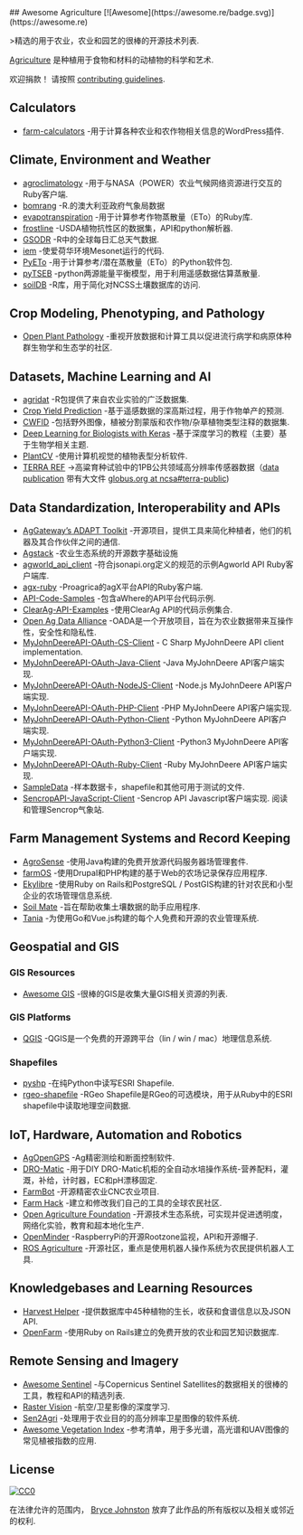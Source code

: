 <div class="github-widget" data-repo="brycejohnston/awesome-agriculture"></div>
<script async src="https://pagead2.googlesyndication.com/pagead/js/adsbygoogle.js"></script><ins class="adsbygoogle" style="display:block" data-ad-client="ca-pub-6890694312814945" data-ad-slot="5473692530" data-ad-format="auto"  data-full-width-responsive="true"></ins><script>(adsbygoogle = window.adsbygoogle || []).push({});</script>
## Awesome Agriculture [![Awesome](https://awesome.re/badge.svg)](https://awesome.re)

&gt;精选的用于农业，农业和园艺的很棒的开源技术列表.

[Agriculture](https://en.wikipedia.org/wiki/Agriculture) 是种植用于食物和材料的动植物的科学和艺术.

欢迎捐款！ 请按照 [contributing guidelines](https://github.com/beaorn/awesome-agriculture/blob/master/contributing.md).



## Calculators

- [farm-calculators](https://github.com/brycejohnston/farm-calculators) -用于计算各种农业和农作物相关信息的WordPress插件.

## Climate, Environment and Weather

- [agroclimatology](https://github.com/brycejohnston/agroclimatology) -用于与NASA（POWER）农业气候网络资源进行交互的Ruby客户端.
- [bomrang](https://github.com/ropensci/bomrang) -R.的澳大利亚政府气象局数据
- [evapotranspiration](https://github.com/brycejohnston/evapotranspiration) -用于计算参考作物蒸散量（ETo）的Ruby库.
- [frostline](https://github.com/waldoj/frostline) -USDA植物抗性区的数据集，API和python解析器.
- [GSODR](https://github.com/ropensci/GSODR) -R中的全球每日汇总天气数据.
- [iem](https://github.com/akrherz/iem) -使爱荷华环境Mesonet运行的代码.
- [PyETo](https://github.com/woodcrafty/PyETo) -用于计算参考/潜在蒸散量（ETo）的Python软件包.
- [pyTSEB](https://github.com/hectornieto/pyTSEB) -python两源能量平衡模型，用于利用遥感数据估算蒸散量.
- [soilDB](https://github.com/ncss-tech/soilDB) -R库，用于简化对NCSS土壤数据库的访问.

## Crop Modeling, Phenotyping, and Pathology

- [Open Plant Pathology](https://www.openplantpathology.org/) -重视开放数据和计算工具以促进流行病学和病原体种群生物学和生态学的社区.

## Datasets, Machine Learning and AI

- [agridat](https://github.com/kwstat/agridat) -R包提供了来自农业实验的广泛数据集.
- [Crop Yield Prediction](https://github.com/JiaxuanYou/crop_yield_prediction) -基于遥感数据的深高斯过程，用于作物单产的预测.
- [CWFID](https://github.com/cwfid/dataset) -包括野外图像，植被分割蒙版和农作物/杂草植物类型注释的数据集.
- [Deep Learning for Biologists with Keras](https://github.com/totti0223/deep_learning_for_biologists_with_keras) -基于深度学习的教程（主要）基于生物学相关主题.
- [PlantCV](https://github.com/danforthcenter/plantcv) -使用计算机视觉的植物表型分析软件.
- [TERRA REF](https://terraref.org) -&gt;高粱育种试验中的1PB公共领域高分辨率传感器数据（[data publication](https://doi.org/10.5061/dryad.4b8gtht99) 带有大文件 [globus.org at ncsa#terra-public](https://app.globus.org/file-manager?origin_id=e8feaff4-96cd-11ea-bf90-0e6cccbb0103&origin_path=%2F))

## Data Standardization, Interoperability and APIs

- [AgGateway’s ADAPT Toolkit](https://adaptframework.org) -开源项目，提供工具来简化种植者，他们的机器及其合作伙伴之间的通信.
- [Agstack](https://agstack.org) -农业生态系统的开源数字基础设施
- [agworld_api_client](https://github.com/agworld/agworld_api_client) -符合jsonapi.org定义的规范的示例Agworld API Ruby客户端库.
- [agx-ruby](https://github.com/brycejohnston/agx-ruby) -Proagrica的agX平台API的Ruby客户端.
- [API-Code-Samples](https://github.com/aWhereAPI/API-Code-Samples) -包含aWhere的API平台代码示例.
- [ClearAg-API-Examples](https://github.com/IterisClearAg/ClearAg-API-Examples) -使用ClearAg API的代码示例集合.
- [Open Ag Data Alliance](https://github.com/oada) -OADA是一个开放项目，旨在为农业数据带来互操作性，安全性和隐私性.
- [MyJohnDeereAPI-OAuth-CS-Client](https://github.com/JohnDeere/MyJohnDeereAPI-OAuth-CS-Client) - C Sharp MyJohnDeere API client implementation.
- [MyJohnDeereAPI-OAuth-Java-Client](https://github.com/JohnDeere/MyJohnDeereAPI-OAuth-Java-Client) -Java MyJohnDeere API客户端实现.
- [MyJohnDeereAPI-OAuth-NodeJS-Client](https://github.com/JohnDeere/MyJohnDeereAPI-OAuth-NodeJS-Client) -Node.js MyJohnDeere API客户端实现.
- [MyJohnDeereAPI-OAuth-PHP-Client](https://github.com/JohnDeere/MyJohnDeereAPI-OAuth-PHP-Client) -PHP MyJohnDeere API客户端实现.
- [MyJohnDeereAPI-OAuth-Python-Client](https://github.com/JohnDeere/MyJohnDeereAPI-OAuth-Python-Client) -Python MyJohnDeere API客户端实现.
- [MyJohnDeereAPI-OAuth-Python3-Client](https://github.com/JohnDeere/MyJohnDeereAPI-OAuth-Python3-Client) -Python3 MyJohnDeere API客户端实现.
- [MyJohnDeereAPI-OAuth-Ruby-Client](https://github.com/JohnDeere/MyJohnDeereAPI-OAuth-Ruby-Client) -Ruby MyJohnDeere API客户端实现.
- [SampleData](https://github.com/JohnDeere/SampleData) -样本数据卡，shapefile和其他可用于测试的文件.
- [SencropAPI-JavaScript-Client](https://github.com/sencrop/sencrop-js-api-client)  -Sencrop API Javascript客户端实现. 阅读和管理Sencrop气象站.

## Farm Management Systems and Record Keeping

- [AgroSense](https://bitbucket.org/corizon/agrosense) -使用Java构建的免费开放源代码服务器场管理套件.
- [farmOS](https://github.com/farmOS/farmOS) -使用Drupal和PHP构建的基于Web的农场记录保存应用程序.
- [Ekylibre](https://github.com/ekylibre/ekylibre) -使用Ruby on Rails和PostgreSQL / PostGIS构建的针对农民和小型企业的农场管理信息系统.
- [Soil Mate](https://github.com/Open-Source-Agriculture/soil_mate) -旨在帮助收集土壤数据的助手应用程序.
- [Tania](https://github.com/Tanibox/tania-core) -为使用Go和Vue.js构建的每个人免费和开源的农业管理系统.

## Geospatial and GIS

### GIS Resources

- [Awesome GIS](https://github.com/sshuair/awesome-gis) -很棒的GIS是收集大量GIS相关资源的列表.

### GIS Platforms

- [QGIS](https://qgis.org) -QGIS是一个免费的开源跨平台（lin / win / mac）地理信息系统.

### Shapefiles

- [pyshp](https://github.com/GeospatialPython/pyshp) -在纯Python中读写ESRI Shapefile.
- [rgeo-shapefile](https://github.com/rgeo/rgeo-shapefile) -RGeo Shapefile是RGeo的可选模块，用于从Ruby中的ESRI shapefile中读取地理空间数据.

## IoT, Hardware, Automation and Robotics

- [AgOpenGPS](https://github.com/farmerbriantee/AgOpenGPS) -Ag精密测绘和断面控制软件.
- [DRO-Matic](https://github.com/drolsen/DRO-Matic) -用于DIY DRO-Matic机柜的全自动水培操作系统-营养配料，灌溉，补给，计时器，EC和pH漂移固定.
- [FarmBot](https://github.com/farmbot) -开源精密农业CNC农业项目.
- [Farm Hack](https://farmhack.org/tools) -建立和修改我们自己的工具的全球农民社区.
- [Open Agriculture Foundation](https://github.com/OpenAgricultureFoundation) -开源技术生态系统，可实现并促进透明度，网络化实验，教育和超本地化生产.
- [OpenMinder](https://github.com/autogrow/openminder) -RaspberryPi的开源Rootzone监视，API和开源帽子.
- [ROS Agriculture](http://rosagriculture.org/) -开源社区，重点是使用机器人操作系统为农民提供机器人工具. 

## Knowledgebases and Learning Resources

- [Harvest Helper](https://github.com/damwhit/harvest_helper) -提供数据库中45种植物的生长，收获和食谱信息以及JSON API.
- [OpenFarm](https://github.com/openfarmcc/OpenFarm) -使用Ruby on Rails建立的免费开放的农业和园艺知识数据库.

## Remote Sensing and Imagery

- [Awesome Sentinel](https://github.com/Fernerkundung/awesome-sentinel) -与Copernicus Sentinel Satellites的数据相关的很棒的工具，教程和API的精选列表.
- [Raster Vision](https://github.com/azavea/raster-vision) -航空/卫星影像的深度学习.
- [Sen2Agri](https://github.com/Sen2Agri/Sen2Agri-System) -处理用于农业目的的高分辨率卫星图像的软件系统.
- [Awesome Vegetation Index](https://github.com/px39n/Awesome-Vegetation-Index) -参考清单，用于多光谱，高光谱和UAV图像的常见植被指数的应用.

## License

[![CC0](http://mirrors.creativecommons.org/presskit/buttons/88x31/svg/cc-zero.svg)](https://creativecommons.org/publicdomain/zero/1.0/)

在法律允许的范围内， [Bryce Johnston](https://github.com/brycejohnston) 放弃了此作品的所有版权以及相关或邻近的权利.
